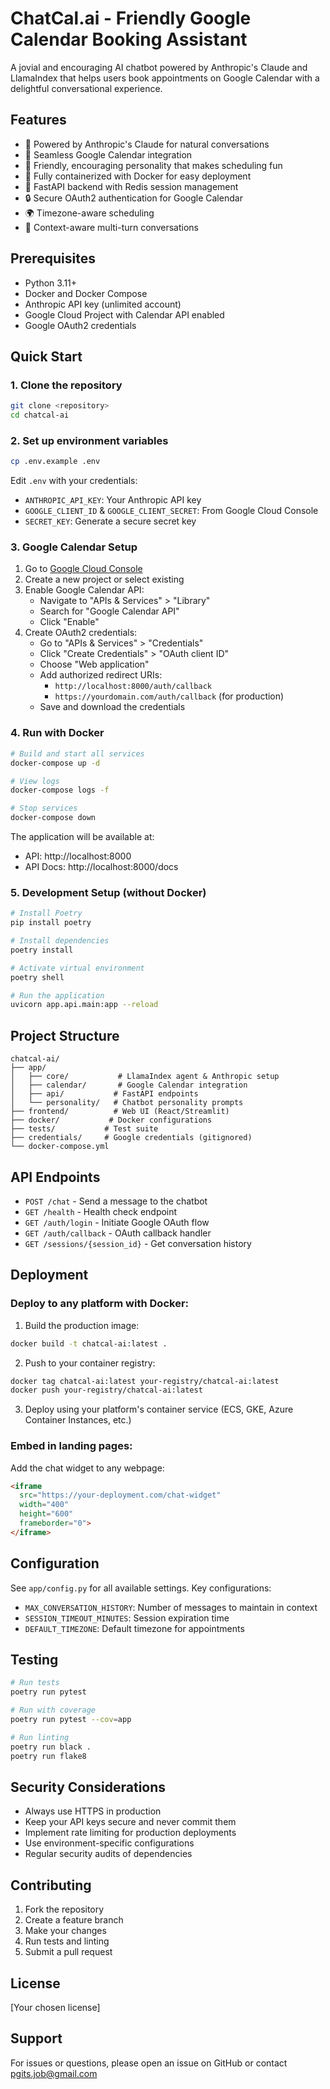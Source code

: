 # ChatCal.ai - Friendly Google Calendar Booking Assistant

A jovial and encouraging AI chatbot powered by Anthropic's Claude and LlamaIndex that helps users book appointments on Google Calendar with a delightful conversational experience.

## Features

- 🤖 Powered by Anthropic's Claude for natural conversations
- 📅 Seamless Google Calendar integration
- 🌟 Friendly, encouraging personality that makes scheduling fun
- 🐳 Fully containerized with Docker for easy deployment
- 🚀 FastAPI backend with Redis session management
- 🔒 Secure OAuth2 authentication for Google Calendar
- 🌍 Timezone-aware scheduling
- 💬 Context-aware multi-turn conversations

## Prerequisites

- Python 3.11+
- Docker and Docker Compose
- Anthropic API key (unlimited account)
- Google Cloud Project with Calendar API enabled
- Google OAuth2 credentials

## Quick Start

### 1. Clone the repository
```bash
git clone <repository>
cd chatcal-ai
```

### 2. Set up environment variables
```bash
cp .env.example .env
```

Edit `.env` with your credentials:
- `ANTHROPIC_API_KEY`: Your Anthropic API key
- `GOOGLE_CLIENT_ID` & `GOOGLE_CLIENT_SECRET`: From Google Cloud Console
- `SECRET_KEY`: Generate a secure secret key

### 3. Google Calendar Setup

1. Go to [Google Cloud Console](https://console.cloud.google.com)
2. Create a new project or select existing
3. Enable Google Calendar API:
   - Navigate to "APIs & Services" > "Library"
   - Search for "Google Calendar API"
   - Click "Enable"
4. Create OAuth2 credentials:
   - Go to "APIs & Services" > "Credentials"
   - Click "Create Credentials" > "OAuth client ID"
   - Choose "Web application"
   - Add authorized redirect URIs:
     - `http://localhost:8000/auth/callback`
     - `https://yourdomain.com/auth/callback` (for production)
   - Save and download the credentials

### 4. Run with Docker

```bash
# Build and start all services
docker-compose up -d

# View logs
docker-compose logs -f

# Stop services
docker-compose down
```

The application will be available at:
- API: http://localhost:8000
- API Docs: http://localhost:8000/docs

### 5. Development Setup (without Docker)

```bash
# Install Poetry
pip install poetry

# Install dependencies
poetry install

# Activate virtual environment
poetry shell

# Run the application
uvicorn app.api.main:app --reload
```

## Project Structure

```
chatcal-ai/
├── app/
│   ├── core/           # LlamaIndex agent & Anthropic setup
│   ├── calendar/       # Google Calendar integration
│   ├── api/           # FastAPI endpoints
│   └── personality/   # Chatbot personality prompts
├── frontend/          # Web UI (React/Streamlit)
├── docker/           # Docker configurations
├── tests/           # Test suite
├── credentials/     # Google credentials (gitignored)
└── docker-compose.yml
```

## API Endpoints

- `POST /chat` - Send a message to the chatbot
- `GET /health` - Health check endpoint
- `GET /auth/login` - Initiate Google OAuth flow
- `GET /auth/callback` - OAuth callback handler
- `GET /sessions/{session_id}` - Get conversation history

## Deployment

### Deploy to any platform with Docker:

1. Build the production image:
```bash
docker build -t chatcal-ai:latest .
```

2. Push to your container registry:
```bash
docker tag chatcal-ai:latest your-registry/chatcal-ai:latest
docker push your-registry/chatcal-ai:latest
```

3. Deploy using your platform's container service (ECS, GKE, Azure Container Instances, etc.)

### Embed in landing pages:

Add the chat widget to any webpage:
```html
<iframe 
  src="https://your-deployment.com/chat-widget" 
  width="400" 
  height="600"
  frameborder="0">
</iframe>
```

## Configuration

See `app/config.py` for all available settings. Key configurations:

- `MAX_CONVERSATION_HISTORY`: Number of messages to maintain in context
- `SESSION_TIMEOUT_MINUTES`: Session expiration time
- `DEFAULT_TIMEZONE`: Default timezone for appointments

## Testing

```bash
# Run tests
poetry run pytest

# Run with coverage
poetry run pytest --cov=app

# Run linting
poetry run black .
poetry run flake8
```

## Security Considerations

- Always use HTTPS in production
- Keep your API keys secure and never commit them
- Implement rate limiting for production deployments
- Use environment-specific configurations
- Regular security audits of dependencies

## Contributing

1. Fork the repository
2. Create a feature branch
3. Make your changes
4. Run tests and linting
5. Submit a pull request

## License

[Your chosen license]

## Support

For issues or questions, please open an issue on GitHub or contact pgits.job@gmail.com
